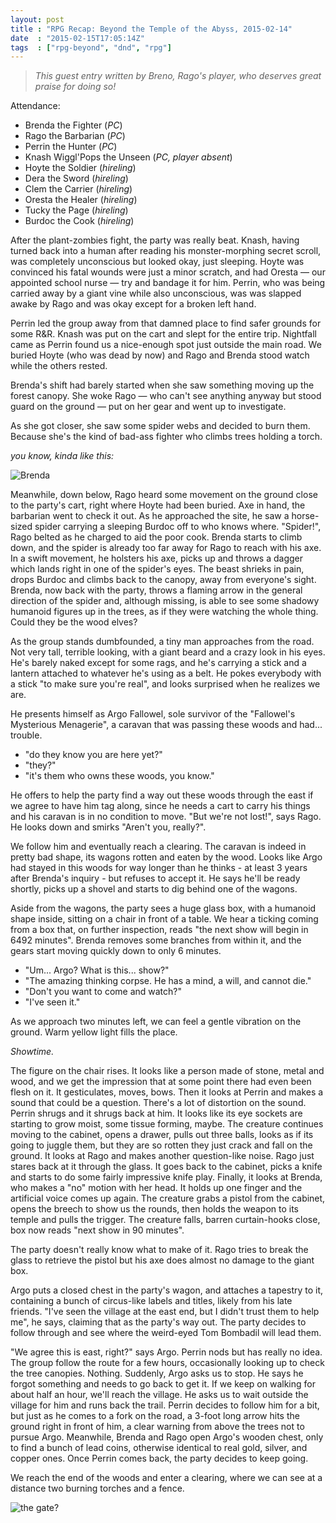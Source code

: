 ```yaml
---
layout: post
title : "RPG Recap: Beyond the Temple of the Abyss, 2015-02-14"
date  : "2015-02-15T17:05:14Z"
tags  : ["rpg-beyond", "dnd", "rpg"]
---
```

> *This guest entry written by Breno, Rago's player, who deserves*
> *great praise for doing so!*

Attendance:

* Brenda the Fighter (*PC*)
* Rago the Barbarian (*PC*)
* Perrin the Hunter (*PC*)
* Knash Wiggl'Pops the Unseen (*PC, player absent*)
* Hoyte the Soldier (*hireling*)
* Dera the Sword (*hireling*)
* Clem the Carrier (*hireling*)
* Oresta the Healer (*hireling*)
* Tucky the Page (*hireling*)
* Burdoc the Cook (*hireling*)

After the plant-zombies fight, the party was really beat.  Knash, having turned back into a human after reading his monster-morphing secret scroll, was completely unconscious but looked okay, just sleeping.  Hoyte was convinced his fatal wounds were just a minor scratch, and had Oresta — our appointed school nurse — try and bandage it for him.  Perrin, who was being carried away by a giant vine while also unconscious, was was slapped awake
by Rago and was okay except for a broken left hand.

Perrin led the group away from that damned place to find safer grounds for some R&R.  Knash was put on the cart and slept for the entire trip.  Nightfall came as Perrin found us a nice-enough spot just outside the main road. We buried Hoyte (who was dead by now) and Rago and Brenda stood watch while the others rested.

Brenda's shift had barely started when she saw something moving up the forest canopy. She woke Rago — who can't see anything anyway but stood guard on the ground — put on her gear and went up to investigate.

As she got closer, she saw some spider webs and decided to burn them.  Because she's the kind of bad-ass fighter who climbs trees holding a torch.

*you know, kinda like this:*

![Brenda](/img/torch.jpg)

Meanwhile, down below, Rago heard some movement on the ground close to the party's cart, right where Hoyte had been buried.  Axe in hand, the barbarian went to check it out. As he approached the site, he saw a horse-sized spider carrying a sleeping Burdoc off to who knows where. "Spider!", Rago belted as he charged to aid the poor cook. Brenda starts to climb down, and the spider is already too far away for Rago to reach with his axe. In a swift movement, he holsters his axe, picks up and throws a dagger which lands right in one of the spider's eyes. The beast shrieks in pain, drops Burdoc and climbs back to the canopy, away from everyone's sight. Brenda, now back with the party, throws a flaming arrow in the general direction of the spider and, although missing, is able to see some shadowy humanoid figures up in the trees, as if they were watching the whole thing. Could they be
the wood elves?

As the group stands dumbfounded, a tiny man approaches from the road. Not very tall, terrible looking, with a giant beard and a crazy look in his eyes. He's barely naked except for some rags, and he's carrying a stick and a lantern attached to whatever he's using as a belt. He pokes everybody with a stick "to make sure you're real", and looks surprised when he realizes we are.

He presents himself as Argo Fallowel, sole survivor of the "Fallowel's Mysterious Menagerie", a caravan that was passing these woods and had... trouble.

* "do they know you are here yet?"
* "they?"
* "it's them who owns these woods, you know."

He offers to help the party find a way out these woods through the east if we agree to have him tag along, since he needs a cart to carry his things and his caravan is in no condition to move. "But we're not lost!", says Rago. He looks down and smirks "Aren't you, really?".

We follow him and eventually reach a clearing. The caravan is indeed in pretty bad shape, its wagons rotten and eaten by the wood. Looks like Argo had stayed in this woods for way longer than he thinks - at least 3 years after Brenda's inquiry - but refuses to accept it. He says he'll be ready shortly, picks up a shovel and starts to dig behind one of the wagons.

Aside from the wagons, the party sees a huge glass box, with a humanoid shape inside, sitting on a chair in front of a table. We hear a ticking coming from a box that, on further inspection, reads "the next show will begin in 6492 minutes". Brenda removes some branches from within it, and the gears start moving quickly down to only 6 minutes.

* "Um... Argo? What is this... show?"
* "The amazing thinking corpse. He has a mind, a will, and cannot die."
* "Don't you want to come and watch?"
* "I've seen it."

As we approach two minutes left, we can feel a gentle vibration on the ground. Warm yellow light fills the place.

*Showtime.*

The figure on the chair rises. It looks like a person made of stone, metal and wood, and we get the impression that at some point there had even been flesh on it. It gesticulates, moves, bows. Then it looks at Perrin and makes a sound that could be a question. There's a lot of distortion on the sound. Perrin shrugs and it shrugs back at him. It looks like its eye sockets are starting to grow moist, some tissue forming, maybe. The creature continues moving to the cabinet, opens a drawer, pulls out three balls, looks as if its going to juggle them, but they are so rotten they just crack and fall on the ground. It looks at Rago and makes another question-like noise. Rago just stares back at it through the glass. It goes back to the cabinet, picks a knife and starts to do some fairly impressive knife play. Finally, it looks at Brenda, who makes a "no" motion with her head. It holds up one finger and the artificial voice comes up again. The creature grabs a pistol from the cabinet, opens the breech to show us the rounds, then holds the weapon to its temple and pulls the trigger. The creature falls, barren curtain-hooks close, box now reads "next show in 90 minutes".

The party doesn't really know what to make of it. Rago tries to break the glass to retrieve the pistol but his axe does almost no damage to the giant box.

Argo puts a closed chest in the party's wagon, and attaches a tapestry to it, containing a bunch of circus-like labels and titles, likely from his late friends. "I've seen the village at the east end, but I didn't trust them to help me", he says, claiming that as the party's way out. The party decides to follow through and see where the weird-eyed Tom Bombadil will lead them.

"We agree this is east, right?" says Argo. Perrin nods but has really no idea. The group follow the route for a few hours, occasionally looking up to check the tree canopies. Nothing. Suddenly, Argo asks us to stop. He says he forgot something and needs to go back to get it. If we keep on walking for about half an hour, we'll reach the village. He asks us to wait outside the village for him and runs back the trail. Perrin decides to follow him for a bit, but just as he comes to a fork on the road, a 3-foot long arrow hits the ground right in front of him, a clear warning from above the trees not to pursue Argo. Meanwhile, Brenda and Rago open Argo's wooden chest, only to find a bunch of lead coins, otherwise identical to real gold, silver, and copper ones. Once Perrin comes back, the party decides to keep going.

We reach the end of the woods and enter a clearing, where we can see at a distance two burning torches and a fence.

![the gate?](http://img4.wikia.nocookie.net/__cb20121109061245/jurassicpark/images/thumb/f/fe/Gate_Entrance_%282%29.JPG/640px-Gate_Entrance_%282%29.JPG)


